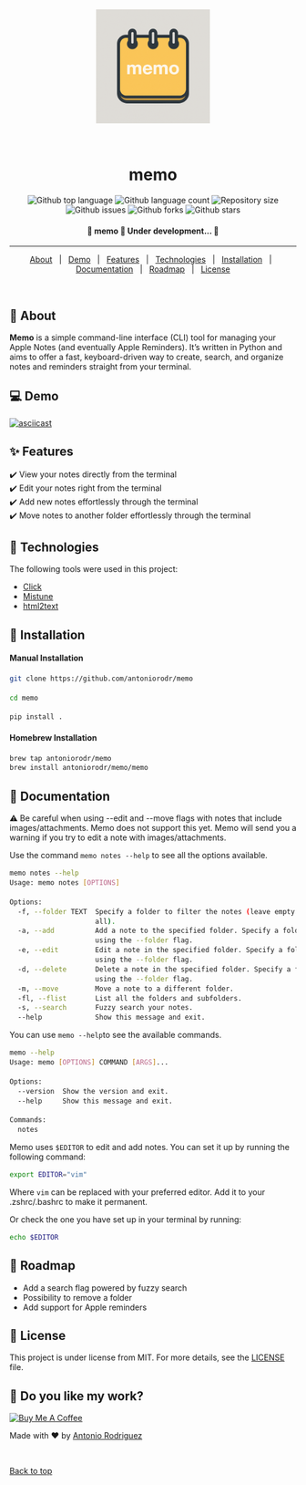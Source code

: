 <div align="center" id="top">
  <img height=200px src="./.github/Memo.png" alt="memo" />

&#xa0;

  <!-- <a href="https://memo.netlify.app">Demo</a> -->
</div>

<h1 align="center">memo</h1>

<p align="center">
  <img alt="Github top language" src="https://img.shields.io/github/languages/top/antoniorodr/memo?color=56BEB8">

  <img alt="Github language count" src="https://img.shields.io/github/languages/count/antoniorodr/memo?color=56BEB8">

  <img alt="Repository size" src="https://img.shields.io/github/repo-size/antoniorodr/memo?color=56BEB8">

  <img alt="Github issues" src="https://img.shields.io/github/issues/antoniorodr/memo?color=56BEB8" />

  <img alt="Github forks" src="https://img.shields.io/github/forks/antoniorodr/memo?color=56BEB8" />

  <img alt="Github stars" src="https://img.shields.io/github/stars/antoniorodr/memo?color=56BEB8" />

</p>

 <h4 align="center">
 🚧  memo 🚀 Under development...  🚧
</h4>

<hr>

<p align="center">
  <a href="#dart-about">About</a> &#xa0; | &#xa0;
  <a href="#computer-demo">Demo</a> &#xa0; | &#xa0;
  <a href="#sparkles-features">Features</a> &#xa0; | &#xa0;
  <a href="#rocket-technologies">Technologies</a> &#xa0; | &#xa0;
  <a href="#checkered_flag-installation">Installation</a> &#xa0; | &#xa0;
  <a href="#bookmark_tabs-documentation">Documentation</a> &#xa0; | &#xa0;
  <a href="#pushpin-roadmap">Roadmap</a> &#xa0; | &#xa0;
  <a href="#memo-license">License</a>
</p>

<br>

## :dart: About

**Memo** is a simple command-line interface (CLI) tool for managing your Apple Notes (and eventually Apple Reminders). It’s written in Python and aims to offer a fast, keyboard-driven way to create, search, and organize notes and reminders straight from your terminal.

## :computer: Demo

<a href="https://asciinema.org/a/pNryTkFEJPmojjl5iueitd75S" target="_blank">
  <img src="https://asciinema.org/a/pNryTkFEJPmojjl5iueitd75S.svg" alt="asciicast">
</a>

## :sparkles: Features

:heavy_check_mark: View your notes directly from the terminal\
:heavy_check_mark: Edit your notes right from the terminal\
:heavy_check_mark: Add new notes effortlessly through the terminal\
:heavy_check_mark: Move notes to another folder effortlessly through the terminal

## :rocket: Technologies

The following tools were used in this project:

- [Click](https://click.palletsprojects.com/en/stable/)
- [Mistune](https://mistune.lepture.com/en/latest/)
- [html2text](https://pypi.org/project/html2text/)

## :checkered_flag: Installation

#### Manual Installation

```bash
git clone https://github.com/antoniorodr/memo

cd memo

pip install .
```

#### Homebrew Installation

```bash
brew tap antoniorodr/memo
brew install antoniorodr/memo/memo
```

## :bookmark_tabs: Documentation

:warning: Be careful when using --edit and --move flags with notes that include images/attachments. Memo does not support this yet. Memo will send you a warning if you try to edit a note with images/attachments.

Use the command `memo notes --help` to see all the options available.

```bash
memo notes --help
Usage: memo notes [OPTIONS]

Options:
  -f, --folder TEXT  Specify a folder to filter the notes (leave empty to get
                     all).
  -a, --add          Add a note to the specified folder. Specify a folder
                     using the --folder flag.
  -e, --edit         Edit a note in the specified folder. Specify a folder
                     using the --folder flag.
  -d, --delete       Delete a note in the specified folder. Specify a folder
                     using the --folder flag.
  -m, --move         Move a note to a different folder.
  -fl, --flist       List all the folders and subfolders.
  -s, --search       Fuzzy search your notes.
  --help             Show this message and exit.
```

You can use `memo --help`to see the available commands.

```bash
memo --help
Usage: memo [OPTIONS] COMMAND [ARGS]...

Options:
  --version  Show the version and exit.
  --help     Show this message and exit.

Commands:
  notes
```

Memo uses `$EDITOR` to edit and add notes. You can set it up by running the following command:

```bash
export EDITOR="vim"
```

Where `vim` can be replaced with your preferred editor. Add it to your .zshrc/.bashrc to make it permanent.

Or check the one you have set up in your terminal by running:

```bash
echo $EDITOR
```

## :pushpin: Roadmap

- Add a search flag powered by fuzzy search
- Possibility to remove a folder
- Add support for Apple reminders

## :memo: License

This project is under license from MIT. For more details, see the [LICENSE](LICENSE.md) file.

## :eyes: Do you like my work?

<a href="https://www.buymeacoffee.com/antoniorodr" target="_blank"><img src="https://cdn.buymeacoffee.com/buttons/v2/default-white.png" alt="Buy Me A Coffee" height="48"></a>

Made with :heart: by <a href="https://github.com/antoniorodr" target="_blank">Antonio Rodriguez</a>

&#xa0;

<a href="#top">Back to top</a>
